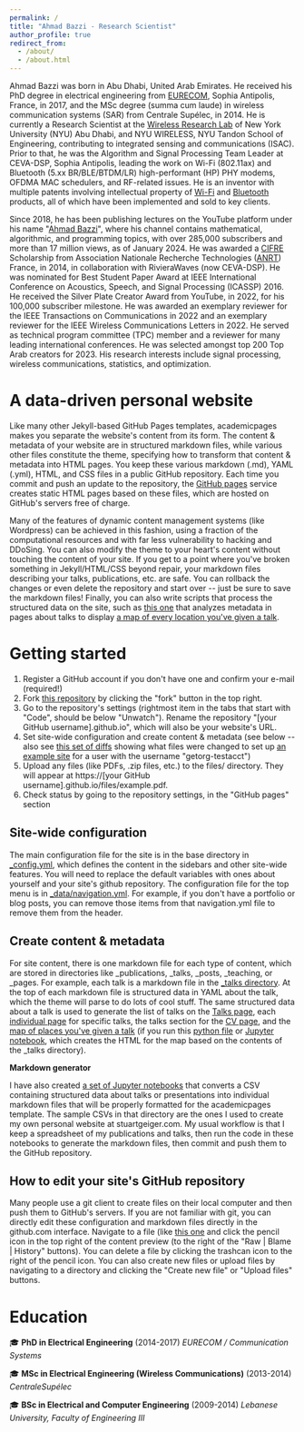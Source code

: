 ```yaml
---
permalink: /
title: "Ahmad Bazzi - Research Scientist"
author_profile: true
redirect_from: 
  - /about/
  - /about.html
---
```


Ahmad Bazzi was born in Abu Dhabi, United Arab Emirates. He received his PhD degree in electrical engineering from [EURECOM](https://www.eurecom.fr/en), Sophia Antipolis, France, in 2017, and the MSc degree (summa cum laude) in wireless communication systems (SAR) from Centrale Supélec, in 2014. He is currently a Research Scientist at the [Wireless Research Lab](https://wp.nyu.edu/wirelesslab/) of New York University (NYU) Abu Dhabi, and NYU WIRELESS, NYU Tandon School of Engineering, contributing to integrated sensing and communications (ISAC). Prior to that, he was the Algorithm and Signal Processing Team Leader at CEVA-DSP, Sophia Antipolis, leading the work on Wi-Fi (802.11ax) and Bluetooth (5.xx BR/BLE/BTDM/LR) high-performant (HP) PHY modems, OFDMA MAC schedulers, and RF-related issues. He is an inventor with multiple patents involving intellectual property of [Wi-Fi](https://en.wikipedia.org/wiki/Wi-Fi) and [Bluetooth](https://en.wikipedia.org/wiki/Bluetooth) products, all of which have been implemented and sold to key clients.

Since 2018, he has been publishing lectures on the YouTube platform under his name "[Ahmad Bazzi](https://www.youtube.com/channel/UCgC1d4JZ1Fz4t8MWLJD464w)", where his channel contains mathematical, algorithmic, and programming topics, with over 285,000 subscribers and more than 17 million views, as of January 2024. He was awarded a [CIFRE](https://www.enseignementsup-recherche.gouv.fr/fr/les-cifre-46510) Scholarship from Association Nationale Recherche Technologies ([ANRT](https://www.anrt.asso.fr/)) France, in 2014, in collaboration with RivieraWaves (now CEVA-DSP). He was nominated for Best Student Paper Award at IEEE International Conference on Acoustics, Speech, and Signal Processing (ICASSP) 2016. He received the Silver Plate Creator Award from YouTube, in 2022, for his 100,000 subscriber milestone. He was awarded an exemplary reviewer for the IEEE Transactions on Communications in 2022 and an exemplary reviewer for the IEEE Wireless Communications Letters in 2022. He served as technical program committee (TPC) member and a reviewer for many leading international conferences. He was selected amongst top 200 Top Arab creators for 2023. His research interests include signal processing, wireless communications, statistics, and optimization.

A data-driven personal website
======
Like many other Jekyll-based GitHub Pages templates, academicpages makes you separate the website's content from its form. The content & metadata of your website are in structured markdown files, while various other files constitute the theme, specifying how to transform that content & metadata into HTML pages. You keep these various markdown (.md), YAML (.yml), HTML, and CSS files in a public GitHub repository. Each time you commit and push an update to the repository, the [GitHub pages](https://pages.github.com/) service creates static HTML pages based on these files, which are hosted on GitHub's servers free of charge.

Many of the features of dynamic content management systems (like Wordpress) can be achieved in this fashion, using a fraction of the computational resources and with far less vulnerability to hacking and DDoSing. You can also modify the theme to your heart's content without touching the content of your site. If you get to a point where you've broken something in Jekyll/HTML/CSS beyond repair, your markdown files describing your talks, publications, etc. are safe. You can rollback the changes or even delete the repository and start over -- just be sure to save the markdown files! Finally, you can also write scripts that process the structured data on the site, such as [this one](https://github.com/academicpages/academicpages.github.io/blob/master/talkmap.ipynb) that analyzes metadata in pages about talks to display [a map of every location you've given a talk](https://academicpages.github.io/talkmap.html).

Getting started
======
1. Register a GitHub account if you don't have one and confirm your e-mail (required!)
1. Fork [this repository](https://github.com/academicpages/academicpages.github.io) by clicking the "fork" button in the top right. 
1. Go to the repository's settings (rightmost item in the tabs that start with "Code", should be below "Unwatch"). Rename the repository "[your GitHub username].github.io", which will also be your website's URL.
1. Set site-wide configuration and create content & metadata (see below -- also see [this set of diffs](http://archive.is/3TPas) showing what files were changed to set up [an example site](https://getorg-testacct.github.io) for a user with the username "getorg-testacct")
1. Upload any files (like PDFs, .zip files, etc.) to the files/ directory. They will appear at https://[your GitHub username].github.io/files/example.pdf.  
1. Check status by going to the repository settings, in the "GitHub pages" section

Site-wide configuration
------
The main configuration file for the site is in the base directory in [_config.yml](https://github.com/academicpages/academicpages.github.io/blob/master/_config.yml), which defines the content in the sidebars and other site-wide features. You will need to replace the default variables with ones about yourself and your site's github repository. The configuration file for the top menu is in [_data/navigation.yml](https://github.com/academicpages/academicpages.github.io/blob/master/_data/navigation.yml). For example, if you don't have a portfolio or blog posts, you can remove those items from that navigation.yml file to remove them from the header. 

Create content & metadata
------
For site content, there is one markdown file for each type of content, which are stored in directories like _publications, _talks, _posts, _teaching, or _pages. For example, each talk is a markdown file in the [_talks directory](https://github.com/academicpages/academicpages.github.io/tree/master/_talks). At the top of each markdown file is structured data in YAML about the talk, which the theme will parse to do lots of cool stuff. The same structured data about a talk is used to generate the list of talks on the [Talks page](https://academicpages.github.io/talks), each [individual page](https://academicpages.github.io/talks/2012-03-01-talk-1) for specific talks, the talks section for the [CV page](https://academicpages.github.io/cv), and the [map of places you've given a talk](https://academicpages.github.io/talkmap.html) (if you run this [python file](https://github.com/academicpages/academicpages.github.io/blob/master/talkmap.py) or [Jupyter notebook](https://github.com/academicpages/academicpages.github.io/blob/master/talkmap.ipynb), which creates the HTML for the map based on the contents of the _talks directory).

**Markdown generator**

I have also created [a set of Jupyter notebooks](https://github.com/academicpages/academicpages.github.io/tree/master/markdown_generator
) that converts a CSV containing structured data about talks or presentations into individual markdown files that will be properly formatted for the academicpages template. The sample CSVs in that directory are the ones I used to create my own personal website at stuartgeiger.com. My usual workflow is that I keep a spreadsheet of my publications and talks, then run the code in these notebooks to generate the markdown files, then commit and push them to the GitHub repository.

How to edit your site's GitHub repository
------
Many people use a git client to create files on their local computer and then push them to GitHub's servers. If you are not familiar with git, you can directly edit these configuration and markdown files directly in the github.com interface. Navigate to a file (like [this one](https://github.com/academicpages/academicpages.github.io/blob/master/_talks/2012-03-01-talk-1.md) and click the pencil icon in the top right of the content preview (to the right of the "Raw | Blame | History" buttons). You can delete a file by clicking the trashcan icon to the right of the pencil icon. You can also create new files or upload files by navigating to a directory and clicking the "Create new file" or "Upload files" buttons. 

<!-- Example: editing a markdown file for a talk
![Editing a markdown file for a talk](/images/editing-talk.png)
I am taking students to be co-advised with faculty members.

# News
* <b>CVL</b> is accepted to CoRL 2023 as a poster <a href="https://openreview.net/forum?id=oqOfLP6bJy">[Paper]</a>.
* <b>Accelerating exploration and representation learning with offline pre-training</b> is accepted to ICML 2023 as a workshop poster <a href="https://arxiv.org/abs/2304.00046">[Paper]</a>.
* <b>Learning About Progress From Experts</b> is accepted to ICLR 2023 as a spotlight (top 25%) <a href="https://openreview.net/pdf?id=sKc6fgce1zs">[Paper]</a>.
* I started at the MLR team at Apple as a Research Scientist.
* <b>CVL</b> is accepted to NeurIPS 2022 Deep RL workshop <a href="https://arxiv.org/abs/2211.02100">[Paper]</a>.
* <b>GSF</b> is accepted to NeurIPS 2022 as a poster <a href="https://arxiv.org/abs/2111.14629">[Paper]</a>.
* <b>Low-Rank Representation of Reinforcement Learning Policies</b> is accepted to JAIR <a href="https://arxiv.org/abs/2002.02863">[Paper]</a>.
* <b>Sequential Density Estimation via Nonlinear Continuous Weighted Finite Automata</b> is accepted to LearnAut 2022 <a href="/files/learnaut_2022_Sequential_Density_Estimation_via_Nonlinear_Continuous_Weighted_Finite_Automata.pdf">[Paper]</a>.
* <b>Short-Horizon Policy Iteration</b> (jointly with Microsoft Research) is accepted to ECML-PKDD 2022. <a href="https://arxiv.org/abs/2106.00589">[Paper]</a>.
* Our generalization quantification toolbox (jointly with Microsoft Research) is out. <a href="https://github.com/microsoft/segar">[Link]</a>.
* <b>CTRL</b> is accepted to ICLR 2022 as poster. <a href="https://arxiv.org/abs/2106.02193">[Paper]</a>.
* I am teaching the <i>COMP 424: Artificial Intelligence</i> class at McGill University during the Winter 2022 term. <a href="https://www.mcgill.ca/study/2021-2022/courses/comp-424">[Link]</a>. 
* <b>GSF</b> is accepted to NeurIPS 2021 Offline RL workshop as poster. <a href="https://arxiv.org/abs/2111.14629">[Paper]</a>.
* I am teaching the <i>BINF 7105: Méthodes statistiques en bioinformatique</i> class at UQAM University during the Fall 2021 term. <a href="http://info.uqam.ca/plan_cours/Automne%202021/BIF7105.html">[Link]</a>. 
* Our COVID-19 phylogenetic analysis is accepted to <i>BMC Ecology and Evolution<i>. <a href="https://link.springer.com/article/10.1186/s12862-020-01732-2">[Paper]</a>.
* <b>NTK-CL</b> is accepted to AISTATS 2021 as a poster. <a href="https://proceedings.mlr.press/v130/doan21a.html">[Paper]</a><a href="https://www.youtube.com/watch?v=iUlOxliPqfE">[Talk]</a>.
* <b>DRIML</b> is accepted to NeurIPS 2020 as poster. <a href="https://arxiv.org/abs/2006.07217">[Paper]</a> <a href="https://bmazoure.github.io/posts/deep-rl-infomax-learning/">[Blog]</a> <a href="/files/driml/DRIML_poster_(NeurIPS2020).pdf">[Poster]</a>.
* <b>UQF</b> is accepted to AISTATS 2020 as a poster. <a href="https://proceedings.mlr.press/v108/li20h.html">[Paper]</a><a href="https://aistats2020.org/poster_922.html">[Poster]</a>.


# About me

I am currently a Research Scientist at the Machine Learning Research team at Apple, working with Josh Susskind, Walter Talbott and Devon Hjelm on fundamental problems of representation learning for sequential decision making tasks.

I recently defended my PhD at the Montreal Institute for Learning Algorithms (MILA) and McGill University, co-supervised by [Devon Hjelm](https://scholar.google.ca/citations?user=68c5HfwAAAAJ&hl=en) and [Doina Precup](https://scholar.google.ca/citations?user=j54VcVEAAAAJ&hl=en). My research interests include deep reinforcement learning, probabilistic modeling, variational inference and representation learning.

I also was a research intern at DeepMind, working with Ankit Anand, Jake Bruce and Rob Fergus on unsupervised pre-training of state representations for efficient RL finetuning.

In the summer of 2021, I was interning in the Robotics team at Google Brain, with [Jonathan Tompson](https://jonathantompson.github.io/) and [Ofir Nachum](https://research.google/people/105364/), working on using self-supervised learning to improve generalization capabilities of offline RL agents.
I was a research intern at Microsoft Research, New York in the reinforcement learning team during summer 2020, working on counterfactual evaluation in contextual bandits. Previously, I was a research intern at Microsoft Research Montreal in the reinforcement learning team during summer 2019. I was also a research intern at Nuance during the summer of 2018 where I collaborated with [Atta Norouzian](https://scholar.google.ca/citations?user=KRPMXqYAAAAJ&hl=en). My work there focused on modeling acoustic signals such as speech with deep neural architectures.

I have completed my Master's in Statistics at McGill University under the supervision of [Johanna Neslehova](http://www.math.mcgill.ca/neslehova/). My thesis focused on reconstructing graphical models from discrete data with variational inference and multiarmed bandits. It can be found here: [link](https://bmazoure.github.io/files/thesis_Msc_2018.pdf). Before that, I obtained a Bachelor's in Computer Science and Statistics in 2017 from McGill University.



# Research interests

* Deep reinforcement and representation learning;

* High-dimensional statistics and optimization;

* Parametric and non-parametric Bayesian methods, approximate inference;

* Probabilistic graphical models;

* Generative models and density estimation.

# Work
* **Student Researcher** (Now)
  *Google Brain*
* **Research intern** (Summer 2021)
  *Google Brain*
* **Researcher** (2020-2021)
  *Microsoft Research*
* **Research intern** (Summer 2020)
  *Microsoft Research (NYC)*
* **Research intern** (Summer 2019)
  *Microsoft Research (Montreal)*
* **Research intern** (Summer 2018)
  *Nuance* -->

# Education

🎓 **PhD in Electrical Engineering** (2014-2017)
  *EURECOM / Communication Systems*

🎓 **MSc in Electrical Engineering (Wireless Communications)** (2013-2014)
  *CentraleSupélec*

🎓 **BSc in Electrical and Computer Engineering** (2009-2014)
  *Lebanese University, Faculty of Engineering III*